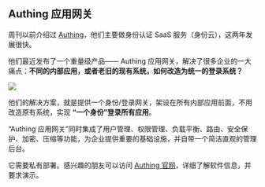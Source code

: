 ## Authing 应用网关

周刊以前介绍过 [Authing](https://www.authing.com/)，他们主要做身份认证 SaaS 服务（身份云），这两年发展很快。

他们最近发布了一个重量级产品—— Authing 应用网关，解决了很多企业的一大痛点：**不同的内部应用，或者老旧的现有系统，如何改造为统一的登录系统？**

![](https://cdn.beekka.com/blogimg/asset/202311/bg2023110601.webp)

他们的解决方案，就是提供一个身份/登录网关，架设在所有内部应用前面，不用改造原有系统，实现 **“一个身份”登录所有应用**。

“Authing 应用网关”同时集成了用户管理、权限管理、负载平衡、路由、安全保护、加密、压缩等功能，为企业提供重要的基础设施，并自带一个简洁直观的管理后台。

它需要私有部署。感兴趣的朋友可以访问 [Authing 官网](https://www.authing.com/gateway-integration)，详细了解软件信息，并要求演示。